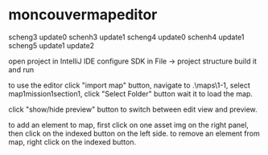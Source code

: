 # moncouvermapeditor
scheng3 update0
schenh3 update1
scheng4 update0
schenh4 update1
scheng5 update1 update2

open project in IntelliJ IDE
configure SDK in File -> project structure
build it and run

to use the editor
click "import map" button, navigate to .\maps\1-1, 
select map1mission1section1, click "Select Folder" button
wait it to load the map.

click "show/hide preview" button to switch between edit view and preview.

to add an element to map, first click on one asset img on the right panel, then click on the indexed button on the left side.
to remove an element from map, right click on the indexed button.
